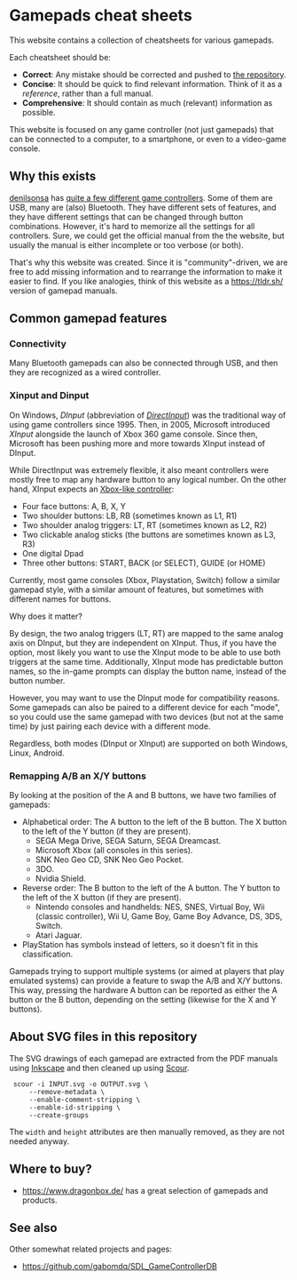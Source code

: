 # Gamepads cheat sheets

This website contains a collection of cheatsheets for various gamepads.

Each cheatsheet should be:

* **Correct**: Any mistake should be corrected and pushed to [the repository][repo].
* **Concise**: It should be quick to find relevant information. Think of it as a *reference*, rather than a full manual.
* **Comprehensive**: It should contain as much (relevant) information as possible.

This website is focused on any game controller (not just gamepads) that can be connected to a computer, to a smartphone, or even to a video-game console.

## Why this exists

[denilsonsa][] has [quite a few different game controllers](https://imgur.com/a/s6gCh). Some of them are USB, many are (also) Bluetooth. They have different sets of features, and they have different settings that can be changed through button combinations. However, it's hard to memorize all the settings for all controllers. Sure, we could get the official manual from the the website, but usually the manual is either incomplete or too verbose (or both).

That's why this website was created. Since it is "community"-driven, we are free to add missing information and to rearrange the information to make it easier to find. If you like analogies, think of this website as a <https://tldr.sh/> version of gamepad manuals.

[repo]: https://github.com/denilsonsa/gamepad-cheatsheet
[denilsonsa]: https://denilson.sa.nom.br/

## Common gamepad features

### Connectivity

Many Bluetooth gamepads can also be connected through USB, and then they are recognized as a wired controller.

### Xinput and Dinput

On Windows, *DInput* (abbreviation of [*DirectInput*](https://en.wikipedia.org/wiki/DirectInput)) was the traditional way of using game controllers since 1995. Then, in 2005, Microsoft introduced *XInput* alongside the launch of Xbox 360 game console. Since then, Microsoft has been pushing more and more towards XInput instead of DInput.

While DirectInput was extremely flexible, it also meant controllers were mostly free to map any hardware button to any logical number. On the other hand, XInput expects an [Xbox-like controller](https://en.wikipedia.org/wiki/Xbox_360_controller):

* Four face buttons: A, B, X, Y
* Two shoulder buttons: LB, RB (sometimes known as L1, R1)
* Two shoulder analog triggers: LT, RT (sometimes known as L2, R2)
* Two clickable analog sticks (the buttons are sometimes known as L3, R3)
* One digital Dpad
* Three other buttons: START, BACK (or SELECT), GUIDE (or HOME)

Currently, most game consoles (Xbox, Playstation, Switch) follow a similar gamepad style, with a similar amount of features, but sometimes with different names for buttons.

Why does it matter?

By design, the two analog triggers (LT, RT) are mapped to the same analog axis on DInput, but they are independent on XInput. Thus, if you have the option, most likely you want to use the XInput mode to be able to use both triggers at the same time. Additionally, XInput mode has predictable button names, so the in-game prompts can display the button name, instead of the button number.

However, you may want to use the DInput mode for compatibility reasons. Some gamepads can also be paired to a different device for each "mode", so you could use the same gamepad with two devices (but not at the same time) by just pairing each device with a different mode.

Regardless, both modes (DInput or XInput) are supported on both Windows, Linux, Android.

### Remapping A/B an X/Y buttons

By looking at the position of the A and B buttons, we have two families of gamepads:

* Alphabetical order: The A button to the left of the B button. The X button to the left of the Y button (if they are present).
    * SEGA Mega Drive, SEGA Saturn, SEGA Dreamcast.
    * Microsoft Xbox (all consoles in this series).
    * SNK Neo Geo CD, SNK Neo Geo Pocket.
    * 3DO.
    * Nvidia Shield.
* Reverse order: The B button to the left of the A button. The Y button to the left of the X button (if they are present).
    * Nintendo consoles and handhelds: NES, SNES, Virtual Boy, Wii (classic controller), Wii U, Game Boy, Game Boy Advance, DS, 3DS, Switch.
    * Atari Jaguar.
* PlayStation has symbols instead of letters, so it doesn't fit in this classification.

Gamepads trying to support multiple systems (or aimed at players that play emulated systems) can provide a feature to swap the A/B and X/Y buttons. This way, pressing the hardware A button can be reported as either the A button or the B button, depending on the setting (likewise for the X and Y buttons).

## About SVG files in this repository

The SVG drawings of each gamepad are extracted from the PDF manuals using [Inkscape](https://www.inkscape.org/) and then cleaned up using [Scour](https://github.com/scour-project/scour).

     scour -i INPUT.svg -o OUTPUT.svg \
         --remove-metadata \
         --enable-comment-stripping \
         --enable-id-stripping \
         --create-groups

The `width` and `height` attributes are then manually removed, as they are not needed anyway.

## Where to buy?

* <https://www.dragonbox.de/> has a great selection of gamepads and products.

## See also

Other somewhat related projects and pages:

* <https://github.com/gabomdq/SDL_GameControllerDB>
